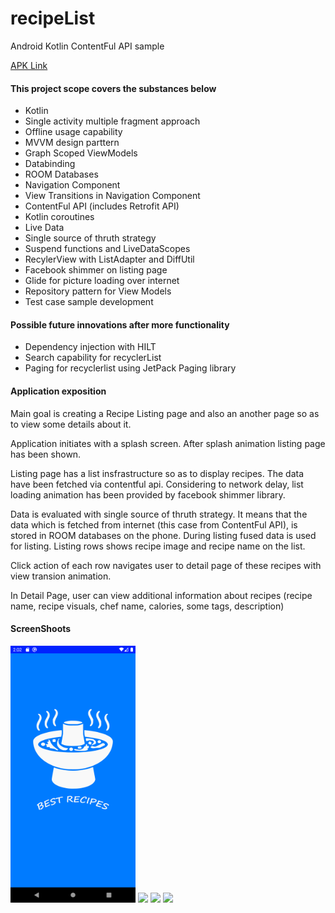 # recipeList
Android Kotlin ContentFul API sample

[APK Link](https://drive.google.com/file/d/1PNPid85km2B33vMDHO9j3l-TAD2WCbsn/view?usp=sharing)

#### This project scope covers the substances below
* Kotlin 
* Single activity multiple fragment approach
* Offline usage capability
* MVVM design parttern
* Graph Scoped ViewModels
* Databinding
* ROOM Databases
* Navigation Component
* View Transitions in Navigation Component
* ContentFul API (includes Retrofit API)
* Kotlin coroutines
* Live Data
* Single source of thruth strategy
* Suspend functions and LiveDataScopes
* RecylerView with ListAdapter and DiffUtil
* Facebook shimmer on listing page
* Glide for picture loading over internet
* Repository pattern for View Models
* Test case sample development

#### Possible future innovations after more functionality
* Dependency injection with HILT
* Search capability for recyclerList
* Paging for recyclerlist using JetPack Paging library

#### Application exposition
Main goal is creating a Recipe Listing page and also an another page so as to view some details about it. 

Application initiates with a splash screen. After splash animation listing page has been shown. 

Listing page has a list insfrastructure so as to display recipes. The data have been fetched via contentful api. Considering to network delay, list loading animation has been provided by facebook shimmer library. 

Data is evaluated with single source of thruth strategy. It means that the data which is fetched from internet (this case from ContentFul API), is stored in ROOM databases on the phone. During listing fused data is used for listing. Listing rows shows recipe image and recipe name on the list.

Click action of each row navigates user to detail page of these recipes with view transion animation.

In Detail Page, user can view additional information about recipes (recipe name, recipe visuals, chef name, calories, some tags, description)

#### ScreenShoots
<img src="https://github.com/AttilaAKINCI/recipeList/blob/main/app/screenshots/device-2020-10-04-181817.png" width="200">   <img src="https://github.com/AttilaAKINCI/repoListing/blob/master/app/appScreenShoots/device-2020-10-04-181945.png" width="200">   <img src="https://github.com/AttilaAKINCI/repoListing/blob/master/app/appScreenShoots/device-2020-10-04-182003.png" width="200">   <img src="https://github.com/AttilaAKINCI/repoListing/blob/master/app/appScreenShoots/device-2020-10-04-182014.png" width="200"> 


